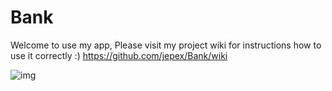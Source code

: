 # Bank
Welcome to use my app, Please visit my project wiki for instructions how to use it correctly :)
https://github.com/jepex/Bank/wiki

![img](https://imgur.com/fr39NIk.png)
